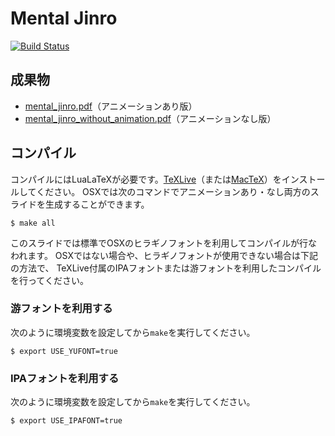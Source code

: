 Mental Jinro
==========================

[![Build Status](https://travis-ci.org/y-yu/mental-jinro-slide.svg?branch=master)](https://travis-ci.org/y-yu/mental-jinro-slide)

## 成果物

- [mental_jinro.pdf](https://y-yu.github.io/mental-jinro-slide/mental_jinro.pdf)（アニメーションあり版）
- [mental_jinro_without_animation.pdf](https://y-yu.github.io/mental-jinro-slide/mental_jinro_without_animation.pdf)（アニメーションなし版）


## コンパイル

コンパイルにはLuaLaTeXが必要です。[TeXLive](https://www.tug.org/texlive/)（または[MacTeX](https://tug.org/mactex/)）をインストールしてください。
OSXでは次のコマンドでアニメーションあり・なし両方のスライドを生成することができます。

```
$ make all
```

このスライドでは標準でOSXのヒラギノフォントを利用してコンパイルが行なわれます。
OSXではない場合や、ヒラギノフォントが使用できない場合は下記の方法で、
TeXLive付属のIPAフォントまたは游フォントを利用したコンパイルを行ってください。

### 游フォントを利用する

次のように環境変数を設定してから`make`を実行してください。

```
$ export USE_YUFONT=true
```

### IPAフォントを利用する

次のように環境変数を設定してから`make`を実行してください。

```
$ export USE_IPAFONT=true
```

